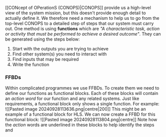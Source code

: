 [[CONcept of OPerationS (CONOPS)|CONOPS]] provide us a high-level view of the system mission, but this doesn't provide enough detail to actually define it. We therefore need a mechanism to help us to go from the top-level CONOPS to a detailed step of steps that our system must carry out.
One method is using **functions** which are *"A characteristic task, action or activity that must be performed to achieve a desired outcome"*. They can be generated using the steps below:
1) Start with the outputs you are trying to achieve
2) Find other system(s) you need to interact with
3) Find inputs that may be required
4) Write the function
### FFBDs
Within complicated programmes we use FFBDs. To create them we need to define our functions as functional blocks. Each of these blocks will contain an *action word* for our function and any related systems.
Just like requirements, a functional block only shows a single function. For example:
![[Pasted image 20240928113636.png|centre|200]]
This might be an example of a functional block for HLS.
We can now create a FFBD for this functional block:
![[Pasted image 20240928113804.png|centre]]
Note how the *action* words are underlined in these blocks to help identify the steps and

